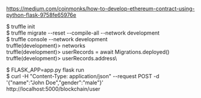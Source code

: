 
https://medium.com/coinmonks/how-to-develop-ethereum-contract-using-python-flask-9758fe65976e

$ truffle init\
$ truffle migrate --reset --compile-all --network development\
$ truffle console --network development\
truffle(development)> networks\
truffle(development)> userRecords = await Migrations.deployed()\
truffle(development)> userRecords.address\

$ FLASK_APP=app.py flask run\
$ curl -H "Content-Type: application/json" --request POST -d '{"name":"John Doe","gender":"male"}' http://localhost:5000/blockchain/user